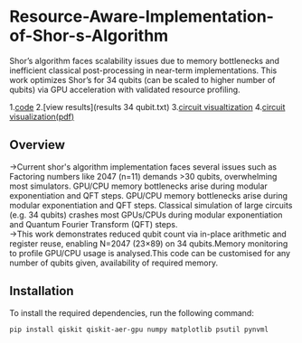 # Resource-Aware-Implementation-of-Shor-s-Algorithm
Shor’s algorithm faces scalability issues due to memory bottlenecks and inefficient classical post-processing in near-term implementations. This work optimizes Shor’s for 34 qubits (can be scaled to higher number of qubits) via GPU acceleration with validated resource profiling.

1.[code](shor34.py)
2.[view results](results 34 qubit.txt)
3.[circuit visualtization](full_circuit.png)
4.[circuit visualization(pdf)](full_circuit.pdf)

## Overview
->Current shor's algorithm implementation faces several issues such as Factoring numbers like 2047 (n=11) demands >30 qubits, overwhelming most simulators. GPU/CPU memory bottlenecks arise during modular exponentiation and QFT steps. GPU/CPU memory bottlenecks arise during modular exponentiation and QFT steps. Classical simulation of large circuits (e.g. 34 qubits) crashes most GPUs/CPUs during modular exponentiation and Quantum Fourier Transform (QFT) steps.  
->This work demonstrates reduced qubit count via in-place arithmetic and register reuse, enabling N=2047 (23×89) on 34 qubits.Memory monitoring to profile GPU/CPU usage is analysed.This code can be customised for any number of qubits given, availability of required memory.

## Installation

To install the required dependencies, run the following command:

```sh
pip install qiskit qiskit-aer-gpu numpy matplotlib psutil pynvml
